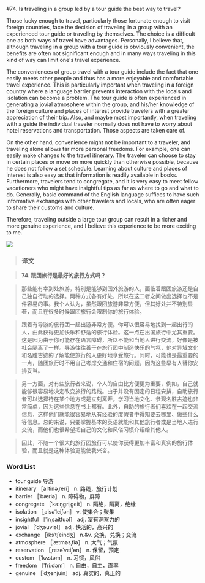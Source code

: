 #74. Is traveling in a group led by a tour guide the best way to travel?

Those lucky enough to travel, particularly those fortunate enough to visit foreign countries, face the decision of traveling in a group with an experienced tour guide or traveling by themselves. The choice is a difficult one as both ways of travel have advantages. Personally, I believe that, although traveling in a group with a tour guide is obviously convenient, the benefits are often not significant enough and in many ways traveling in this kind of way can limit one's travel experience.

The conveniences of group travel with a tour guide include the fact that one easily meets other people and thus has a more enjoyable and comfortable travel experience. This is particularly important when traveling in a foreign country where a language barrier prevents interaction with the locals and isolation can become a problem. The tour guide is often experienced in generating a jovial atmosphere within the group, and his/her knowledge of the foreign culture and places of interest provide travelers with a greater appreciation of their trip. Also, and maybe most importantly, when traveling with a guide the individual traveler normally does not have to worry about hotel reservations and transportation. Those aspects are taken care of.

On the other hand, convenience might not be important to a traveler, and traveling alone allows far more personal freedoms. For example, one can easily make changes to the travel itinerary. The traveler can choose to stay in certain places or move on more quickly than otherwise possible, because he does not follow a set schedule. Learning about culture and places of interest is also easy as that information is readily available in books. Furthermore, travelers tend to congregate, and it is very easy to meet fellow vacationers who might have insightful tips as far as where to go and what to do. Generally, basic command of the English language suffices to have such informative exchanges with other travelers and locals, who are often eager to share their customs and culture.

Therefore, traveling outside a large tour group can result in a richer and more genuine experience, and I believe this experience to be more exciting to me.

![](images/TOEFL-iBT-High-Score-Essays-074.jpg)

> ### 译文

> **74. 跟团旅行是最好的旅行方式吗？**

> 那些能有幸到处旅游，特别是能够到国外旅游的人，面临着跟团旅游还是自己独自行动的选择。两种方式各有好处，所以在这二者之间做出选择也不是件容易的事。我个人认为，虽然跟团旅游非常方便，但其好处并不特别显著，而且在很多时候跟团旅行会限制你的旅行体验。

> 跟着有导游的旅行团一起出游非常方便。你可以很容易地找到一起出行的人，由此获得更加快乐和舒适的旅行体验。这一点在出国旅行中尤其重要。这是因为由于你可能存在语言障碍，所以不能和当地人进行交流，好像是被社会隔离了一样。导游往往善于在旅行团中制造快乐的气氛，他对异域文化和名胜古迹的了解能使旅行的人更好地享受旅行。同时，可能也是最重要的一点，随团旅行时不用自己考虑交通和住宿的问题。因为这些早有人替你安排妥当。

> 另一方面，对有些旅行者来说，个人的自由比方便更为重要，例如，自己就能够很容易地决定改变旅行的路线。由于并没有固定的日程安排，自助旅行者可以选择待在某个地方或是立刻离开。学习当地文化、参观名胜古迹也非常简单，因为这些信息在书上都有。此外，自助的旅行者们喜欢在一起交流信息，这样他们就能很容易地从有经验的度假者中得知要去哪里、做些什么等信息。总的来说，只要掌握基本的英语就能和其他旅行者或是当地人进行交流，而他们也很希望把自己的文化和风俗习惯介绍给其他人。

> 因此，不随一个很大的旅行团旅行可以使你获得更加丰富和真实的旅行体验，而且就是这种体验更能使我兴奋。 

### Word List

 * tour guide 导游
 * itinerary ［aiˈtinəˌreri］ n. 路线，旅行计划
 * barrier ［ˈbæriə］ n. 障碍物，屏障
 * congregate ［ˈka:ŋgriˌgeit］ n. 隔绝，隔离，绝缘
 * isolation ［ˌaisəˈleiʃən］ v. 使集合；聚集
 * insightful ［ˈinˌsaitfuəl］ adj. 富有洞察力的
 * jovial ［ˈdʒəuviəl］ adj. 快活的，高兴的
 * exchange ［iksˈtʃeindʒ］ n.&v. 交换，兑换；交流
 * atmosphere ［ˈætməsˌfiə］ n. 大气；气氛
 * reservation ［ˌrezəˈveiʃən］ n. 保留，预定
 * custom ［ˈkʌstəm］ n. 习惯，风俗
 * freedom ［ˈfri:dəm］ n. 自由，自主，直率
 * genuine ［ˈdʒenjuin］ adj. 真实的，真正的
